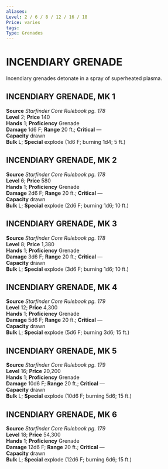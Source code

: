 ```yaml
---
aliases: 
Level: 2 / 6 / 8 / 12 / 16 / 18
Price: varies
tags: 
Type: Grenades
---
```

# INCENDIARY GRENADE

Incendiary grenades detonate in a spray of superheated plasma.  

##  INCENDIARY GRENADE, MK 1

**Source** _Starfinder Core Rulebook pg. 178_  
**Level** 2; **Price** 140  
**Hands** 1; **Proficiency** Grenade  
**Damage** 1d6 F; **Range** 20 ft.; **Critical** —  
**Capacity** drawn  
**Bulk** L; **Special** explode (1d6 F; burning 1d4; 5 ft.)

##  INCENDIARY GRENADE, MK 2

**Source** _Starfinder Core Rulebook pg. 178_  
**Level** 6; **Price** 580  
**Hands** 1; **Proficiency** Grenade  
**Damage** 2d6 F; **Range** 20 ft.; **Critical** —  
**Capacity** drawn  
**Bulk** L; **Special** explode (2d6 F; burning 1d6; 10 ft.)

##  INCENDIARY GRENADE, MK 3

**Source** _Starfinder Core Rulebook pg. 178_  
**Level** 8; **Price** 1,380  
**Hands** 1; **Proficiency** Grenade  
**Damage** 3d6 F; **Range** 20 ft.; **Critical** —  
**Capacity** drawn  
**Bulk** L; **Special** explode (3d6 F; burning 1d6; 10 ft.)

##  INCENDIARY GRENADE, MK 4

**Source** _Starfinder Core Rulebook pg. 179_  
**Level** 12; **Price** 4,300  
**Hands** 1; **Proficiency** Grenade  
**Damage** 5d6 F; **Range** 20 ft.; **Critical** —  
**Capacity** drawn  
**Bulk** L; **Special** explode (5d6 F; burning 3d6; 15 ft.)

##  INCENDIARY GRENADE, MK 5

**Source** _Starfinder Core Rulebook pg. 179_  
**Level** 16; **Price** 20,200  
**Hands** 1; **Proficiency** Grenade  
**Damage** 10d6 F; **Range** 20 ft.; **Critical** —  
**Capacity** drawn  
**Bulk** L; **Special** explode (10d6 F; burning 5d6; 15 ft.)

##  INCENDIARY GRENADE, MK 6

**Source** _Starfinder Core Rulebook pg. 179_  
**Level** 18; **Price** 54,300  
**Hands** 1; **Proficiency** Grenade  
**Damage** 12d6 F; **Range** 20 ft.; **Critical** —  
**Capacity** drawn  
**Bulk** L; **Special** explode (12d6 F; burning 6d6; 15 ft.)
